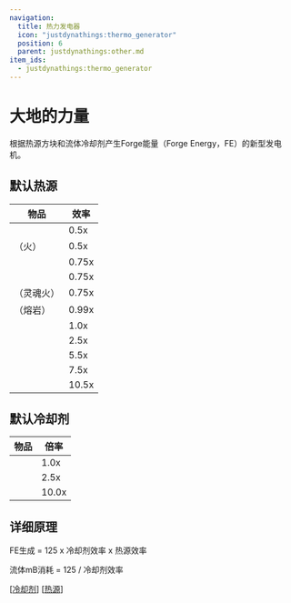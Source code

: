 ```yaml
---
navigation:
  title: 热力发电器
  icon: "justdynathings:thermo_generator"
  position: 6
  parent: justdynathings:other.md
item_ids:
  - justdynathings:thermo_generator
---
```


# 大地的力量

根据热源方块和流体冷却剂产生Forge能量（Forge Energy，FE）的新型发电机。

<BlockImage id="justdynathings:thermo_generator" scale="4.0" p:facing="down" p:active="true"/>

<Recipe id="justdynathings:thermo_generator" />

## 默认热源

| 物品                                                                  | 效率  |
| --------------------------------------------------------------------- | ----- |
| <ItemLink id= "minecraft:campfire"  scale="0.75" />                   | 0.5x  |
| <ItemLink id= "minecraft:flint_and_steel"   scale="0.75" />（火）     | 0.5x  |
| <ItemLink id="minecraft:magma_block"   scale="0.75" />                | 0.75x |
| <ItemLink id="minecraft:soul_campfire"  scale="0.75" />               | 0.75x |
| <ItemLink id="minecraft:flint_and_steel"    scale="0.75" />（灵魂火） | 0.75x |
| <ItemLink id= "minecraft:cauldron"   scale="0.75" />（熔岩）          | 0.99x |
| <ItemLink id= "minecraft:lava_bucket"         scale="0.75" />         | 1.0x  |
| <ItemLink id= "justdirethings:coalblock_t1"  scale="0.75" />          | 2.5x  |
| <ItemLink id="justdirethings:coalblock_t2"  scale="0.75" />           | 5.5x  |
| <ItemLink id="justdirethings:coalblock_t3"  scale="0.75" />           | 7.5x  |
| <ItemLink id="justdirethings:coalblock_t4"  scale="0.75" />           | 10.5x |

## 默认冷却剂

| 物品                                                                     | 倍率  |
| ------------------------------------------------------------------------ | ----- |
| <ItemLink id= "minecraft:water_bucket"            scale="0.75" />        | 1.0x  |
| <ItemLink id= "justdirethings:polymorphic_fluid_bucket"  scale="0.75" /> | 2.5x  |
| <ItemLink id= "justdirethings:time_fluid_bucket"    scale="0.75" />      | 10.0x |

## 详细原理

FE生成 = 125 x 冷却剂效率 x 热源效率

流体mB消耗 = 125 / 冷却剂效率

[[冷却剂](https://github.com/DevDyna/JustDynaThings/blob/main/src/generated/resources/data/justdynathings/data_maps/fluid/thermo_coolants.json)] [[热源](https://github.com/DevDyna/JustDynaThings/blob/main/src/generated/resources/data/justdynathings/data_maps/block/thermo_heat_sources.json)]
